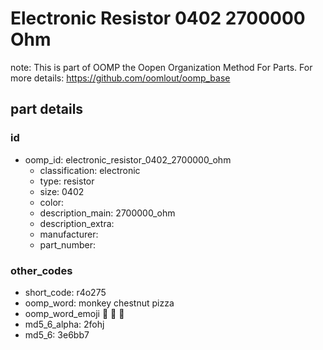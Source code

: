 # Electronic Resistor 0402 2700000 Ohm  

note: This is part of OOMP the Oopen Organization Method For Parts. For more details: https://github.com/oomlout/oomp_base

##  part details





### id
* oomp_id: electronic_resistor_0402_2700000_ohm
  * classification: electronic
  * type: resistor
  * size: 0402
  * color: 
  * description_main: 2700000_ohm
  * description_extra: 
  * manufacturer: 
  * part_number: 

### other_codes
* short_code: r4o275
* oomp_word: monkey chestnut pizza
* oomp_word_emoji :monkey: :chestnut: :pizza:
* md5_6_alpha: 2fohj
* md5_6: 3e6bb7